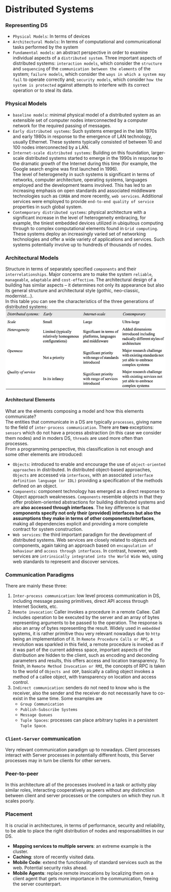 # Distributed Systems


### Representing DS
* `Physical Models`: In terms of devices
* `Architectural Models`: In terms of computational and communicational tasks performed by the system
* `Fundamental models`: an abstract perspective in order to examine individual aspects of a `distributed system`. Three important aspects of distributed systems: `interaction models`, which consider the `structure` and `sequencing` of the `communication between the elements` of the system; `failure models`, which consider the `ways in which a system may fail` to operate correctly and; `security models`, which consider `how the system is protected` against attempts to interfere with its correct operation or to steal its data.

### Physical Models
* `baseline models`: minimal physical model of a distributed system as an extensible set of computer nodes interconnected by a computer network for the required passing of messages.
* `Early distributed systems`: Such systems emerged in the late 1970s and early 1980s in response to the emergence of LAN technology, usually Ethernet. These systems typically consisted of between 10 and 100 nodes interconnected by a LAN.
* `Internet-scale distributed systems`: Building on this foundation, larger-scale distributed systems started to emerge in the 1990s in response to the dramatic growth of the Internet during this time (for example, the Google search engine was first launched in 1996).  
The level of heterogeneity in such systems is significant in terms of networks, computer architecture, operating systems, languages employed and the development teams involved. This has led to an increasing emphasis on open standards and associated middleware technologies such as `CORBA` and more recently, `web services`. Additional services were employed to provide `end-to-end quality of service` properties in such global system.
* `Contemporary distributed systems`: physical architecture with a significant increase in the level of heterogeneity embracing, for example, the tiniest embedded devices utilized in ubiquitous computing through to complex computational elements found in `Grid computing`. These systems deploy an increasingly varied set of networking technologies and offer a wide variety of applications and services. Such systems potentially involve up to hundreds of thousands of nodes.

### Architectural Models
Structure in terms of separately specified `components` and their `interrelationships`. Major concerns are to make the system `reliable`, `manageable`, `adaptable` and `cost-effective`. The architectural design of a building has similar aspects – it determines not only its appearance but also its general structure and architectural style (gothic, neo-classic, modernist...).  
In this table you can see the characteristics of the three generations of distributed systems:
![Generations of DS](./img/sec2-1.png)  

#### Architectural Elements
What are the elements composing a model and how this elements communicate?  
The entities that communicate in a DS are typically `processes`, giving name to the field of `inter-process communication`. There are **two** exceptions: `sensors` which do not have a process abstraction (in this case we consider them nodes) and in moders DS, `threads` are used more often than processes.  
From a programming perspective, this classification is not enough and some other elements are introduced:
* `Objects`: introduced to enable and encourage the use of `object-oriented approaches` in distributed. In distributed object-based approaches, `Objects` are accessed via `interfaces`, with an associated `interface definition language (or IDL)` providing a specification of the methods defined on an object.
* `Components`: component technology has emerged as a direct response to Object approach weaknesses. `Components` resemble objects in that they offer problem-oriented abstractions for building distributed systems and are **also accessed through interfaces**. The key difference is that **components specify not only their (provided) interfaces but also the assumptions they make in terms of other components/interfaces**, making all dependencies explicit and providing a more complete contract for system construction.
* `Web services`: the third important paradigm for the development of distributed systems. Web services are closely related to objects and components, again taking an approach based on `encapsulation of behaviour` and `access through interfaces`. In contrast, however, web services are `intrinsically integrated into the World Wide Web`, using web standards to represent and discover services.

### Communication Paradigms
There are mainly these three:
1. `Inter-process communication`: low level process communication in DS, including message passing primitives, direct API access through Internet Sockets, etc.
1. `Remote invocation`: Caller invokes a procedure in a remote Callee. Call includes operation to be executed by the server and an array of bytes representing arguments to be passed to the operation. The response is also an array of bytes representing the result. Widely used in `embedded` systems, it is rather primitive thou very relevant nowadays due to `http` being an implementation of it. In `Remote Procedure Calls or RPC`, a revolution was sparkled in this field, a remote procedure is invoked as if it was part of the current address space, important aspects of the distribution are hidden to the client, such as encoding and deconding parameters and results, this offers access and location transparency. To finish, in `Remote Method Invocation or RMI`, the concepts of RPC is taken to the world of `Objects and OOP`, basically a calling object invokes a method of a callee object, with transparency on location and access control.
1. `Indirect communication`: senders do not need to know who is the receiver, also the sender and the receiver do not necessarily have to co-exist in the same time. Some examples are
	* `Group Communication`
	* `Publish-Subscribe Systems`
	* `Message Queues`
	* `Tuple Spaces`: processes can place arbitrary tuples in a persistent `Tuple Space`.

### `Client-Server` communication
Very relevant communication paradigm up to nowadays. Client processes interact with Server processes in potentially different hosts, this Server processes may in turn be clients for other servers.

### Peer-to-peer
In this architecture all of the processes involved in a task or activity play similar roles, interacting cooperatively as peers without any distinctiion between client
and server processes or the computers on which they run. It scales poorly.

### Placement
It is crucial in architectures, in terms of performance, security and reliability, to be able to place the right distribution of nodes and responsabilities in our DS.
* **Mapping services to multiple servers**: an extreme example is the cluster.
* **Caching**: store of recently visited data.
* **Mobile Code**: extend the functionality of standard services such as the web. Potential security risks ahead.
* **Mobile Agents**: replace remote invocations by localizing them on a client agent that gets more importance in the communication, freeing the server counterpart.


